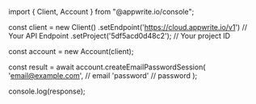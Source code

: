 import { Client, Account } from "@appwrite.io/console";

const client = new Client()
    .setEndpoint('https://cloud.appwrite.io/v1') // Your API Endpoint
    .setProject('5df5acd0d48c2'); // Your project ID

const account = new Account(client);

const result = await account.createEmailPasswordSession(
    'email@example.com', // email
    'password' // password
);

console.log(response);

